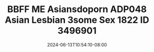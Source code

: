 --- 
title: "BBFF ME  Asiansdoporn  ADP048 Asian Lesbian 3some Sex 1822 ID 3496901"
description: "video   BBFF ME  Asiansdoporn  ADP048 Asian Lesbian 3some Sex 1822 ID 3496901 dood video full  "
date: 2024-06-13T10:54:10-08:00
file_code: "nwmkzkf6fsj2"
draft: false
cover: "674qh2zpzvhsuxtb.jpg"
tags: ["BBFF", "Asiansdoporn", "Asian", "Lesbian", "Sex", "bokep-indo", "bokep-viral", "bokep-ig"]
length: 2234
fld_id: "1483176"
foldername: "Asiansdoporn 1"
categories: ["Asiansdoporn 1"]
views: 0
---